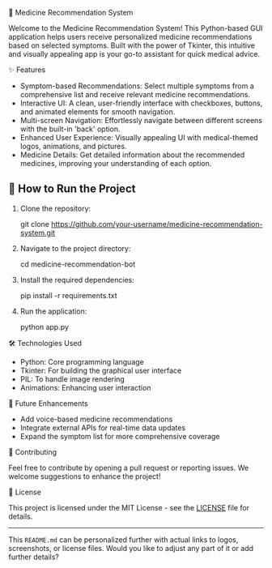 💊 Medicine Recommendation System


Welcome to the Medicine Recommendation System! This Python-based GUI application helps users receive personalized medicine recommendations based on selected symptoms. Built with the power of Tkinter, this intuitive and visually appealing app is your go-to assistant for quick medical advice.

✨ Features

- Symptom-based Recommendations: Select multiple symptoms from a comprehensive list and receive relevant medicine recommendations.
- Interactive UI: A clean, user-friendly interface with checkboxes, buttons, and animated elements for smooth navigation.
- Multi-screen Navigation: Effortlessly navigate between different screens with the built-in 'back' option.
- Enhanced User Experience: Visually appealing UI with medical-themed logos, animations, and pictures.
- Medicine Details: Get detailed information about the recommended medicines, improving your understanding of each option.

## 🚀 How to Run the Project

1. Clone the repository:

   
   git clone https://github.com/your-username/medicine-recommendation-system.git
   

2. Navigate to the project directory:

   
   cd medicine-recommendation-bot
   

3. Install the required dependencies:

   
   pip install -r requirements.txt
   

4. Run the application:

   python app.py
   
🛠️ Technologies Used

- Python: Core programming language
- Tkinter: For building the graphical user interface
- PIL: To handle image rendering
- Animations: Enhancing user interaction

🌟 Future Enhancements

- Add voice-based medicine recommendations
- Integrate external APIs for real-time data updates
- Expand the symptom list for more comprehensive coverage

🤝 Contributing

Feel free to contribute by opening a pull request or reporting issues. We welcome suggestions to enhance the project!

📄 License

This project is licensed under the MIT License - see the [LICENSE](LICENSE) file for details.

---

This `README.md` can be personalized further with actual links to logos, screenshots, or license files. Would you like to adjust any part of it or add further details?
